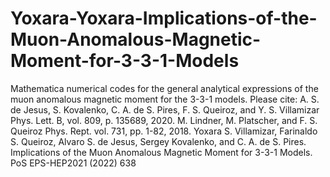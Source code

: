 # Yoxara-Yoxara-Implications-of-the-Muon-Anomalous-Magnetic-Moment-for-3-3-1-Models
Mathematica numerical codes for the general analytical expressions of the muon anomalous magnetic moment for the 3-3-1 models.   Please cite:  A. S. de Jesus, S. Kovalenko, C. A. de S. Pires, F. S. Queiroz, and Y. S. Villamizar Phys. Lett. B, vol. 809, p. 135689, 2020.  M. Lindner, M. Platscher, and F. S. Queiroz Phys. Rept. vol. 731, pp. 1-82, 2018.  Yoxara S. Villamizar, Farinaldo S. Queiroz, Alvaro S. de Jesus, Sergey Kovalenko, and C. A. de S. Pires. Implications of the Muon Anomalous Magnetic Moment for 3-3-1 Models. PoS EPS-HEP2021 (2022) 638
